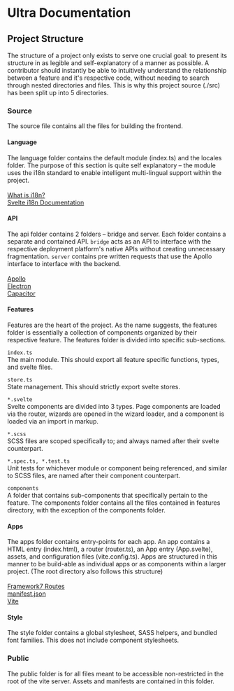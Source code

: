 # Ultra Documentation

## Project Structure
The structure of a project only exists to serve one crucial goal: to present its structure in as 
legible and self-explanatory of a manner as possible. A contributor should instantly be able to intuitively
understand the relationship between a feature and it's respective code, without needing to search through
nested directories and files. This is why this project source (./src) has been split up into 5 directories.

### Source
The source file contains all the files for building the frontend.

#### Language
The language folder contains the default module (index.ts) and the locales folder. The purpose of this section
is quite self explanatory – the module uses the i18n standard to enable intelligent multi-lingual support within
the project.
<br />
<br />
[What is i18n?](https://lingoport.com/what-is-i18n/)
<br />
[Svelte i18n Documentation](https://github.com/kaisermann/svelte-i18n/blob/main/docs/Getting%20Started.md)

#### API
The api folder contains 2 folders – bridge and server. Each folder contains a separate and contained API.
`bridge` acts as an API to interface with the respective deployment platform's native APIs without creating unnecessary
fragmentation. `server` contains pre written requests that use the Apollo interface to interface with the backend.
<br />
<br />
[Apollo](https://www.apollographql.com)
<br />
[Electron](https://www.electronjs.org)
<br />
[Capacitor](https://capacitorjs.com)

#### Features
Features are the heart of the project. As the name suggests, the features folder is essentially a collection of components
organized by their respective feature. The features folder is divided into specific sub-sections.

`index.ts`
<br />
The main module. This should export all feature specific functions, types, and svelte files.

`store.ts`
<br />
State management. This should strictly export svelte stores.

`*.svelte`
<br />
Svelte components are divided into 3 types. Page components are loaded via the router, wizards are opened in the wizard
loader, and a component is loaded via an import in markup.

`*.scss`
<br />
SCSS files are scoped specifically to; and always named after their svelte counterpart.

`*.spec.ts, *.test.ts`
<br />
Unit tests for whichever module or component being referenced, and similar to SCSS files, are named after their component
counterpart.

`components`
<br />
A folder that contains sub-components that specifically pertain to the feature. The components folder contains all the files
contained in features directory, with the exception of the components folder.

#### Apps
The apps folder contains entry-points for each app. An app contains a HTML entry (index.html), a router (router.ts), an App entry
(App.svelte), assets, and configuration files (vite.config.ts). Apps are structured in this manner to be
build-able as individual apps or as components within a larger project. (The root directory also follows this structure)
<br />
<br />
[Framework7 Routes](https://framework7.io/docs/routes)
<br />
[manifest.json](https://developer.mozilla.org/en-US/docs/Mozilla/Add-ons/WebExtensions/manifest.json)
<br />
[Vite](https://vitejs.dev)

#### Style
The style folder contains a global stylesheet, SASS helpers, and bundled font families. This does not include component stylesheets.

### Public
The public folder is for all files meant to be accessible non-restricted in the root of the vite server. Assets and manifests are
contained in this folder.